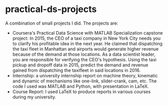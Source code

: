 # practical-ds-projects
A combination of small projects I did. The projects are: 
- Coursera's Practical Data Science with MATLAB Specialization capstone project: In 2015, the CEO of a taxi company in New York City needs you to clarify his profitable idea in the next year. He claimed that dispatching the taxi fleet in Manhattan and airports would generate higher revenue because of the demand at those locations. As a data scientist leader, you are responsible for verifying the CEO's hypothesis. Using the taxi pickup and dropoff data in 2015, predict the demand and revenue gained from dispatching the taxifleet in said locations in 2016.
- Internship: a university internship report on machine theory, kinematic and dynamic of mechanisms like one-link, slider-crank, cam, etc. The code I used was MATLAB and Python, with presentation in LaTeX.
- Course Report: I used LaTeX to produce reports in various courses during my university.
